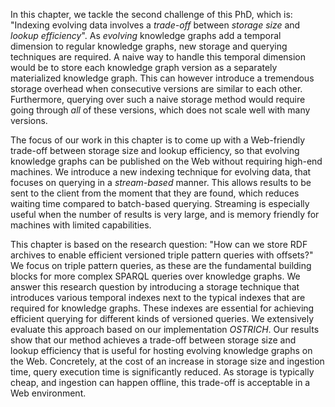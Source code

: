 In this chapter, we tackle the second challenge of this PhD, which is:
"Indexing evolving data involves a *trade-off* between *storage size* and *lookup efficiency*".
As *evolving* knowledge graphs add a temporal dimension to regular knowledge graphs,
new storage and querying techniques are required.
A naive way to handle this temporal dimension would be to store each knowledge graph version as a separately materialized knowledge graph.
This can however introduce a tremendous storage overhead when consecutive versions are similar to each other.
Furthermore, querying over such a naive storage method would require going through _all_ of these versions,
which does not scale well with many versions.

The focus of our work in this chapter is to come up with a Web-friendly trade-off between storage size and lookup efficiency,
so that evolving knowledge graphs can be published on the Web without requiring high-end machines.
We introduce a new indexing technique for evolving data,
that focuses on querying in a _stream-based_ manner.
This allows results to be sent to the client from the moment that they are found,
which reduces waiting time compared to batch-based querying.
Streaming is especially useful when the number of results is very large,
and is memory friendly for machines with limited capabilities.

This chapter is based on the research question:
"How can we store RDF archives to enable efficient versioned triple pattern queries with offsets?"
We focus on triple pattern queries, as these are the fundamental building blocks
for more complex SPARQL queries over knowledge graphs.
We answer this research question by introducing a storage technique
that introduces various temporal indexes next to the typical indexes that are required for knowledge graphs.
These indexes are essential for achieving efficient querying for different kinds of versioned queries.
We extensively evaluate this approach based on our implementation _OSTRICH_.
Our results show that our method achieves a trade-off between storage size and lookup efficiency
that is useful for hosting evolving knowledge graphs on the Web.
Concretely, at the cost of an increase in storage size and ingestion time,
query execution time is significantly reduced.
As storage is typically cheap, and ingestion can happen offline, this trade-off is acceptable in a Web environment.
